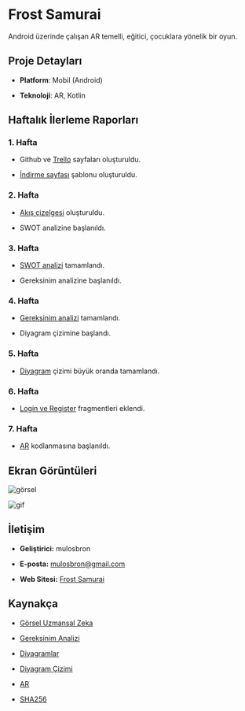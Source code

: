 # Frost Samurai

Android üzerinde çalışan AR temelli, eğitici, çocuklara yönelik bir oyun.

## Proje Detayları

- **Platform**: Mobil (Android)

- **Teknoloji**: AR, Kotlin

## Haftalık İlerleme Raporları

### 1. Hafta

- Github ve [Trello](https://trello.com/b/WiveiuTL/frostsamurai) sayfaları oluşturuldu. 

- [İndirme sayfası](https://frostsamurai.com/) şablonu oluşturuldu.

### 2. Hafta

- [Akış çizelgesi](https://github.com/mulosbron/FrostSamurai/blob/main/docs/uml%20diyagramlar%C4%B1/aktivite%20diyagram%C4%B1.png) oluşturuldu.

- SWOT analizine başlanıldı.

### 3. Hafta

- [SWOT analizi](https://github.com/mulosbron/FrostSamurai/blob/main/docs/swot/swot%20analizi.png) tamamlandı.

- Gereksinim analizine başlanıldı.

### 4. Hafta

- [Gereksinim analizi](https://github.com/mulosbron/FrostSamurai/blob/main/docs/gereksinim%20analizi/gereksinim%20analizi.pdf) tamamlandı.

- Diyagram çizimine başlandı.

### 5. Hafta

- [Diyagram](https://github.com/mulosbron/FrostSamurai/tree/main/docs/uml%20diyagramlar%C4%B1) çizimi büyük oranda tamamlandı.

### 6. Hafta

- [Login ve Register](https://github.com/mulosbron/FrostSamurai/tree/main/mobile/app/src/main/java/com/mulosbron/frostsamurai) fragmentleri eklendi.

### 7. Hafta

- [AR](https://github.com/mulosbron/FrostSamurai/blob/main/mobile/app/build/outputs/apk/debug/app-debug.apk) kodlanmasına başlanıldı.

## Ekran Görüntüleri

![görsel](https://3g2o5sqgabwkc5iqa7fol5s4pmrddgah3w3g2a2swvahhgkp32qq.arweave.net/2bTuygYAbKF1EAfK5fZceyIxmAfdtm0DUrVAc5lP3qE)

![gif](https://a3e6oeowiiyedywgfnzt5juhihrbenzqmeabnzqhp64emgf53vja.arweave.net/BsnnEdZCMEHixitzPqaHQeISNzBhABbmB3-4Rhi93VI)
## İletişim

- **Geliştirici:** mulosbron

- **E-posta:** mulosbron@gmail.com

- **Web Sitesi:** [Frost Samurai](https://frostsamurai.com/)

## Kaynakça

- [Görsel Uzmansal Zeka](https://mecokullari.k12.tr/tr-blog/gorsel-uzamsal-zeka-nedir)

- [Gereksinim Analizi](https://github.com/wxinix/IEEE-29148-SRS-LaTeX-Template/blob/main/IEEE-29148-2018-SRS-Template.tex)

- [Diyagramlar](https://creately.com/blog/diagrams/uml-diagram-types-examples/#CompStrDiagram)

- [Diyagram Çizimi](https://plantuml.com/)

- [AR](https://github.com/princeku07/AR-Furniture) 

- [SHA256](https://developer.android.com/reference/java/security/MessageDigest)
